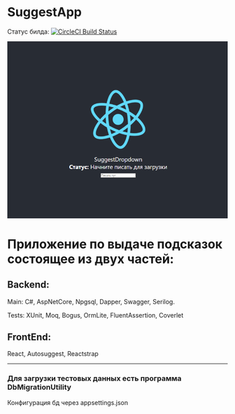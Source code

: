 # SuggestApp

Статус билда: [![CircleCI Build Status](https://circleci.com/gh/DeployChef/SuggestApp.svg?style=shield)](https://circleci.com/gh/DeployChef/SuggestApp)

![](SuggestGif.gif)

# Приложение по выдаче подсказок состоящее из двух частей:

## Backend:

Main: C#, AspNetCore, Npgsql, Dapper, Swagger, Serilog.

Tests: XUnit, Moq, Bogus, OrmLite, FluentAssertion, Coverlet

## FrontEnd:

React, Autosuggest, Reactstrap

-------

### Для загрузки тестовых данных есть программа DbMigrationUtility

Конфигурация бд через appsettings.json 
